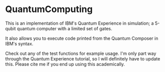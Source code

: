 # QuantumComputing
This is an implementation of IBM's Quantum Experience in simulation; a 5-qubit quantum computer with a limited set of gates.

It also allows you to execute code printed from the Quantum Composer in IBM's syntax.

Check out any of the test functions for example usage. I'm only part way through the Quantum Experience tutorial, so I will definitely have to update this. 
Please cite me if you end up using this academically.
